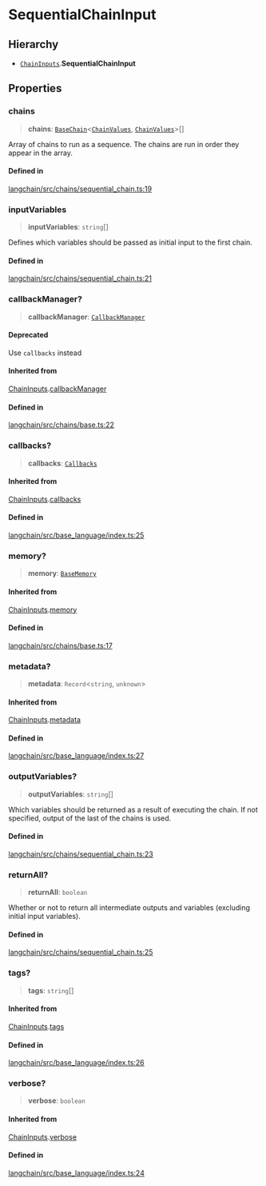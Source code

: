 SequentialChainInput
====================

Hierarchy[](#hierarchy "Direct link to Hierarchy")
---------------------------------------------------

*   [`ChainInputs`](/docs/api/chains/interfaces/ChainInputs).**SequentialChainInput**

Properties[](#properties "Direct link to Properties")
------------------------------------------------------

### chains[](#chains "Direct link to chains")

> **chains**: [`BaseChain`](/docs/api/chains/classes/BaseChain)<[`ChainValues`](/docs/api/schema/types/ChainValues), [`ChainValues`](/docs/api/schema/types/ChainValues)\>\[\]

Array of chains to run as a sequence. The chains are run in order they appear in the array.

#### Defined in[](#defined-in "Direct link to Defined in")

[langchain/src/chains/sequential\_chain.ts:19](https://github.com/hwchase17/langchainjs/blob/1c1274d/langchain/src/chains/sequential_chain.ts#L19)

### inputVariables[](#inputvariables "Direct link to inputVariables")

> **inputVariables**: `string`\[\]

Defines which variables should be passed as initial input to the first chain.

#### Defined in[](#defined-in-1 "Direct link to Defined in")

[langchain/src/chains/sequential\_chain.ts:21](https://github.com/hwchase17/langchainjs/blob/1c1274d/langchain/src/chains/sequential_chain.ts#L21)

### callbackManager?[](#callbackmanager "Direct link to callbackManager?")

> **callbackManager**: [`CallbackManager`](/docs/api/callbacks/classes/CallbackManager)

#### Deprecated[](#deprecated "Direct link to Deprecated")

Use `callbacks` instead

#### Inherited from[](#inherited-from "Direct link to Inherited from")

[ChainInputs](/docs/api/chains/interfaces/ChainInputs).[callbackManager](/docs/api/chains/interfaces/ChainInputs#callbackmanager)

#### Defined in[](#defined-in-2 "Direct link to Defined in")

[langchain/src/chains/base.ts:22](https://github.com/hwchase17/langchainjs/blob/1c1274d/langchain/src/chains/base.ts#L22)

### callbacks?[](#callbacks "Direct link to callbacks?")

> **callbacks**: [`Callbacks`](/docs/api/callbacks/types/Callbacks)

#### Inherited from[](#inherited-from-1 "Direct link to Inherited from")

[ChainInputs](/docs/api/chains/interfaces/ChainInputs).[callbacks](/docs/api/chains/interfaces/ChainInputs#callbacks)

#### Defined in[](#defined-in-3 "Direct link to Defined in")

[langchain/src/base\_language/index.ts:25](https://github.com/hwchase17/langchainjs/blob/1c1274d/langchain/src/base_language/index.ts#L25)

### memory?[](#memory "Direct link to memory?")

> **memory**: [`BaseMemory`](/docs/api/memory/classes/BaseMemory)

#### Inherited from[](#inherited-from-2 "Direct link to Inherited from")

[ChainInputs](/docs/api/chains/interfaces/ChainInputs).[memory](/docs/api/chains/interfaces/ChainInputs#memory)

#### Defined in[](#defined-in-4 "Direct link to Defined in")

[langchain/src/chains/base.ts:17](https://github.com/hwchase17/langchainjs/blob/1c1274d/langchain/src/chains/base.ts#L17)

### metadata?[](#metadata "Direct link to metadata?")

> **metadata**: `Record`<`string`, `unknown`\>

#### Inherited from[](#inherited-from-3 "Direct link to Inherited from")

[ChainInputs](/docs/api/chains/interfaces/ChainInputs).[metadata](/docs/api/chains/interfaces/ChainInputs#metadata)

#### Defined in[](#defined-in-5 "Direct link to Defined in")

[langchain/src/base\_language/index.ts:27](https://github.com/hwchase17/langchainjs/blob/1c1274d/langchain/src/base_language/index.ts#L27)

### outputVariables?[](#outputvariables "Direct link to outputVariables?")

> **outputVariables**: `string`\[\]

Which variables should be returned as a result of executing the chain. If not specified, output of the last of the chains is used.

#### Defined in[](#defined-in-6 "Direct link to Defined in")

[langchain/src/chains/sequential\_chain.ts:23](https://github.com/hwchase17/langchainjs/blob/1c1274d/langchain/src/chains/sequential_chain.ts#L23)

### returnAll?[](#returnall "Direct link to returnAll?")

> **returnAll**: `boolean`

Whether or not to return all intermediate outputs and variables (excluding initial input variables).

#### Defined in[](#defined-in-7 "Direct link to Defined in")

[langchain/src/chains/sequential\_chain.ts:25](https://github.com/hwchase17/langchainjs/blob/1c1274d/langchain/src/chains/sequential_chain.ts#L25)

### tags?[](#tags "Direct link to tags?")

> **tags**: `string`\[\]

#### Inherited from[](#inherited-from-4 "Direct link to Inherited from")

[ChainInputs](/docs/api/chains/interfaces/ChainInputs).[tags](/docs/api/chains/interfaces/ChainInputs#tags)

#### Defined in[](#defined-in-8 "Direct link to Defined in")

[langchain/src/base\_language/index.ts:26](https://github.com/hwchase17/langchainjs/blob/1c1274d/langchain/src/base_language/index.ts#L26)

### verbose?[](#verbose "Direct link to verbose?")

> **verbose**: `boolean`

#### Inherited from[](#inherited-from-5 "Direct link to Inherited from")

[ChainInputs](/docs/api/chains/interfaces/ChainInputs).[verbose](/docs/api/chains/interfaces/ChainInputs#verbose)

#### Defined in[](#defined-in-9 "Direct link to Defined in")

[langchain/src/base\_language/index.ts:24](https://github.com/hwchase17/langchainjs/blob/1c1274d/langchain/src/base_language/index.ts#L24)